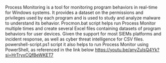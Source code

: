 Process Monitoring is a tool for monitoring program behaviors in real-time for Windows systems. It provides a dataset on the permissions and privileges used by each program and is used to study and analyze malware to understand its behavior.
Procmon.bat script helps run Process Monitor multiple times and create several Excel files containing datasets of program behaviors for user devices.
Given the support for most SIEMs platforms and incident response, as well as cyber threat intelligence for CSV files.
powershell-script.ps1 script it also helps to run Process Monitor using PowerShell, as referenced in the link below
https://youtu.be/anyZuIsQ4Yk?si=HrTryxCQfBeWKET7

